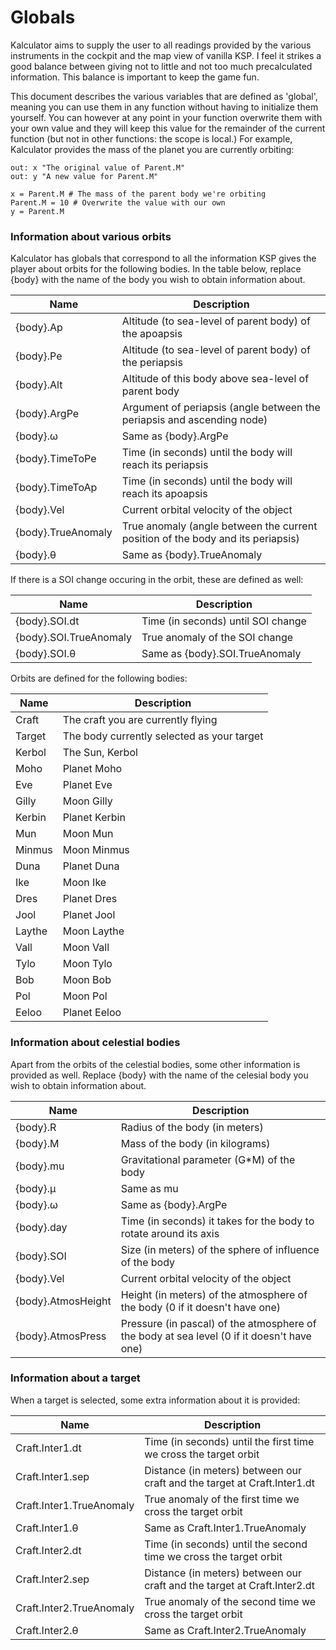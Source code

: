 Globals
=======

Kalculator aims to supply the user to all readings provided by the various
instruments in the cockpit and the map view of vanilla KSP. I feel it strikes a
good balance between giving not to little and not too much precalculated
information. This balance is important to keep the game fun.

This document describes the various variables that are defined as 'global',
meaning you can use them in any function without having to initialize them
yourself. You can however at any point in your function overwrite them with
your own value and they will keep this value for the remainder of the current
function (but not in other functions: the scope is local.) For example,
Kalculator provides the mass of the planet you are currently orbiting:

    out: x "The original value of Parent.M"
	out: y "A new value for Parent.M"

    x = Parent.M # The mass of the parent body we're orbiting
	Parent.M = 10 # Overwrite the value with our own
	y = Parent.M

### Information about various orbits

Kalculator has globals that correspond to all the information KSP gives the
player about orbits for the following bodies. In the table below, replace {body} with
the name of the body you wish to obtain information about. 

 Name            | Description
 --------------- | -------------------------------------------------------
 {body}.Ap       | Altitude (to sea-level of parent body) of the apoapsis
 {body}.Pe       | Altitude (to sea-level of parent body) of the periapsis
 {body}.Alt      | Altitude of this body above sea-level of parent body
 {body}.ArgPe    | Argument of periapsis (angle between the periapsis and ascending node)
 {body}.ω        | Same as {body}.ArgPe
 {body}.TimeToPe | Time (in seconds) until the body will reach its periapsis
 {body}.TimeToAp | Time (in seconds) until the body will reach its apoapsis
 {body}.Vel      | Current orbital velocity of the object
 {body}.TrueAnomaly | True anomaly (angle between the current position of the body and its periapsis)
 {body}.θ        | Same as {body}.TrueAnomaly

If there is a SOI change occuring in the orbit, these are defined as well:

 Name                   | Description
 ---------------------- | -------------------------------------------------------
 {body}.SOI.dt          | Time (in seconds) until SOI change
 {body}.SOI.TrueAnomaly | True anomaly of the SOI change
 {body}.SOI.θ           | Same as {body}.SOI.TrueAnomaly

Orbits are defined for the following bodies:

 Name        | Description
 ----------- | -------------------------------------------------------
 Craft       | The craft you are currently flying
 Target      | The body currently selected as your target
 Kerbol      | The Sun, Kerbol
 Moho        | Planet Moho
 Eve         | Planet Eve
 Gilly       | Moon Gilly
 Kerbin      | Planet Kerbin
 Mun         | Moon Mun
 Minmus      | Moon Minmus
 Duna        | Planet Duna
 Ike         | Moon Ike
 Dres        | Planet Dres
 Jool        | Planet Jool
 Laythe      | Moon Laythe
 Vall        | Moon Vall
 Tylo        | Moon Tylo
 Bob         | Moon Bob
 Pol         | Moon Pol
 Eeloo       | Planet Eeloo

### Information about celestial bodies
Apart from the orbits of the celestial bodies, some other information is provided
as well. Replace {body} with the name of the celesial body you wish to obtain
information about.

 Name            | Description
 --------------- | -------------------------------------------------------
 {body}.R        | Radius of the body (in meters)
 {body}.M        | Mass of the body (in kilograms)
 {body}.mu       | Gravitational parameter (G*M) of the body
 {body}.µ        | Same as mu
 {body}.ω        | Same as {body}.ArgPe
 {body}.day      | Time (in seconds) it takes for the body to rotate around its axis
 {body}.SOI      | Size (in meters) of the sphere of influence of the body
 {body}.Vel      | Current orbital velocity of the object
 {body}.AtmosHeight | Height (in meters) of the atmosphere of the body (0 if it doesn't have one)
 {body}.AtmosPress | Pressure (in pascal) of the atmosphere of the body at sea level (0 if it doesn't have one)

### Information about a target
When a target is selected, some extra information about it is provided:

 Name             | Description
 ---------------- | -------------------------------------------------------
 Craft.Inter1.dt  | Time (in seconds) until the first time we cross the target orbit
 Craft.Inter1.sep | Distance (in meters) between our craft and the target at Craft.Inter1.dt
 Craft.Inter1.TrueAnomaly | True anomaly of the first time we cross the target orbit
 Craft.Inter1.θ   | Same as Craft.Inter1.TrueAnomaly
 Craft.Inter2.dt  | Time (in seconds) until the second time we cross the target orbit
 Craft.Inter2.sep | Distance (in meters) between our craft and the target at Craft.Inter2.dt
 Craft.Inter2.TrueAnomaly | True anomaly of the second time we cross the target orbit
 Craft.Inter2.θ   | Same as Craft.Inter2.TrueAnomaly


